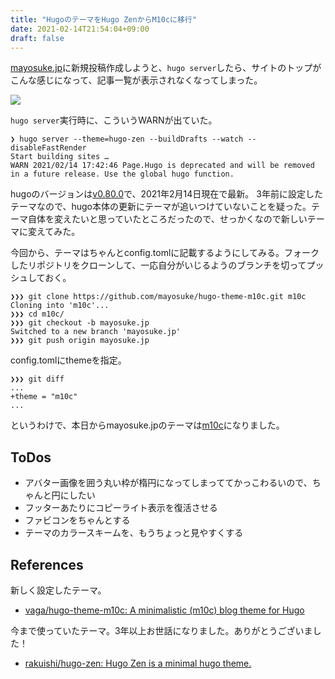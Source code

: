 ```yaml
---
title: "HugoのテーマをHugo ZenからM10cに移行"
date: 2021-02-14T21:54:04+09:00
draft: false
---
```


[mayosuke.jp](https://mayosuke.jp)に新規投稿作成しようと、`hugo server`したら、サイトのトップがこんな感じになって、記事一覧が表示されなくなってしまった。

![](/images/2021-02-14-migrate-hugo-theme-from-hugo-zen-to-m10c/hugo-zen-top-page-corrupted.png)

`hugo server`実行時に、こういうWARNが出ていた。

```shell
❯ hugo server --theme=hugo-zen --buildDrafts --watch --disableFastRender
Start building sites … 
WARN 2021/02/14 17:42:46 Page.Hugo is deprecated and will be removed in a future release. Use the global hugo function.
```

hugoのバージョンは[v0.80.0](https://github.com/gohugoio/hugo/releases/tag/v0.80.0)で、2021年2月14日現在で最新。
3年前に設定したテーマなので、hugo本体の更新にテーマが追いつけていないことを疑った。テーマ自体を変えたいと思っていたところだったので、せっかくなので新しいテーマに変えてみた。

今回から、テーマはちゃんとconfig.tomlに記載するようにしてみる。フォークしたリポジトリをクローンして、一応自分がいじるようのブランチを切ってプッシュしておく。

```shell
❯❯❯ git clone https://github.com/mayosuke/hugo-theme-m10c.git m10c
Cloning into 'm10c'...
❯❯❯ cd m10c/
❯❯❯ git checkout -b mayosuke.jp
Switched to a new branch 'mayosuke.jp'
❯❯❯ git push origin mayosuke.jp
```

config.tomlにthemeを指定。

```shell
❯❯❯ git diff
... 
+theme = "m10c"
...
```

というわけで、本日からmayosuke.jpのテーマは[m10c](https://github.com/vaga/hugo-theme-m10c)になりました。

## ToDos

- アバター画像を囲う丸い枠が楕円になってしまっててかっこわるいので、ちゃんと円にしたい
- フッターあたりにコピーライト表示を復活させる
- ファビコンをちゃんとする
- テーマのカラースキームを、もうちょっと見やすくする

## References

新しく設定したテーマ。
- [vaga/hugo-theme-m10c: A minimalistic (m10c) blog theme for Hugo](https://github.com/vaga/hugo-theme-m10c)

今まで使っていたテーマ。3年以上お世話になりました。ありがとうございました！
- [rakuishi/hugo-zen: Hugo Zen is a minimal hugo theme.](https://github.com/rakuishi/hugo-zen)

